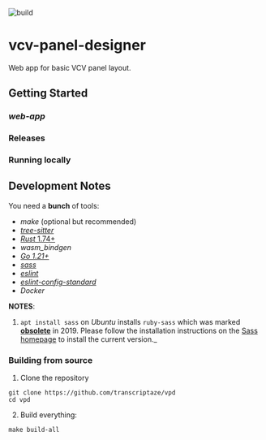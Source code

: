 ![build](https://github.com/transcriptaze/vpd/workflows/build/badge.svg)

# vcv-panel-designer

Web app for basic VCV panel layout.

## Getting Started

### _web-app_

### Releases

### Running locally

## Development Notes

You need a **bunch** of tools:
- _make_ (optional but recommended)
- [_tree-sitter_](https://tree-sitter.github.io/tree-sitter)
- [_Rust_ 1.74+](https://www.rust-lang.org/tools/install)
- _wasm_bindgen_
- [_Go 1.21+_](https://go.dev)
- [_sass_](https://sass-lang.com)
- [_eslint_](https://eslint.org)
- [_eslint-config-standard_](https://www.npmjs.com/package/eslint-config-standard)
- _Docker_

**NOTES**: 

1. `apt install sass` on _Ubuntu_ installs `ruby-sass` which was marked **[obsolete](https://sass-lang.com/ruby-sass)**
   in 2019. Please follow the installation instructions on the [Sass homepage](https://sass-lang.com) to install
   the current version._


### Building from source

1. Clone the repository

```
git clone https://github.com/transcriptaze/vpd
cd vpd
```

2. Build everything:
```
make build-all
```
